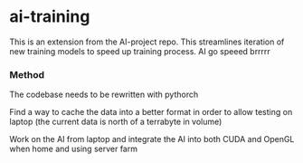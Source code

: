 # ai-training

This is an extension from the AI-project repo. This streamlines iteration of new training models to speed up training process. AI go speeed brrrrr

### Method

The codebase needs to be rewritten with pythorch

Find a way to cache the data into a better format in order to allow testing on laptop (the current data is north of a terrabyte in volume)

Work on the AI from laptop and integrate the AI into both CUDA and OpenGL when home and using server farm


